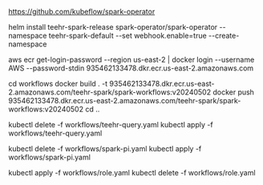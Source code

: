 https://github.com/kubeflow/spark-operator

helm install teehr-spark-release spark-operator/spark-operator --namespace teehr-spark-default --set webhook.enable=true --create-namespace

aws ecr get-login-password --region us-east-2 | docker login --username AWS --password-stdin 935462133478.dkr.ecr.us-east-2.amazonaws.com

cd workflows
docker build . -t 935462133478.dkr.ecr.us-east-2.amazonaws.com/teehr-spark/spark-workflows:v20240502
docker push 935462133478.dkr.ecr.us-east-2.amazonaws.com/teehr-spark/spark-workflows:v20240502
cd ..


kubectl delete -f workflows/teehr-query.yaml 
kubectl apply -f workflows/teehr-query.yaml 

kubectl delete -f workflows/spark-pi.yaml 
kubectl apply -f workflows/spark-pi.yaml 

kubectl apply -f workflows/role.yaml
kubectl delete -f workflows/role.yaml

